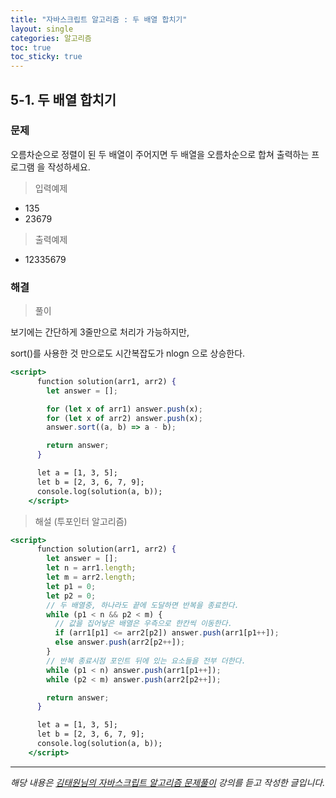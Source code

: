 ```yaml
---
title: "자바스크립트 알고리즘 : 두 배열 합치기"
layout: single
categories: 알고리즘
toc: true
toc_sticky: true
---
```


## 5-1. 두 배열 합치기

### 문제

오름차순으로 정렬이 된 두 배열이 주어지면 두 배열을 오름차순으로 합쳐 출력하는 프로그램
을 작성하세요.

> 입력예제

- 135
- 23679

> 출력예제

- 12335679

### 해결

> 풀이

보기에는 간단하게 3줄만으로 처리가 가능하지만,

sort()를 사용한 것 만으로도 시간복잡도가 nlogn 으로 상승한다.

```jsx
<script>
      function solution(arr1, arr2) {
        let answer = [];

        for (let x of arr1) answer.push(x);
        for (let x of arr2) answer.push(x);
        answer.sort((a, b) => a - b);

        return answer;
      }

      let a = [1, 3, 5];
      let b = [2, 3, 6, 7, 9];
      console.log(solution(a, b));
    </script>
```

> 해설 (투포인터 알고리즘)

```jsx
<script>
      function solution(arr1, arr2) {
        let answer = [];
        let n = arr1.length;
        let m = arr2.length;
        let p1 = 0;
        let p2 = 0;
        // 두 배열중, 하나라도 끝에 도달하면 반복을 종료한다.
        while (p1 < n && p2 < m) {
          // 값을 집어넣은 배열은 우측으로 한칸씩 이동한다.
          if (arr1[p1] <= arr2[p2]) answer.push(arr1[p1++]);
          else answer.push(arr2[p2++]);
        }
        // 반복 종료시점 포인트 뒤에 있는 요소들을 전부 더한다.
        while (p1 < n) answer.push(arr1[p1++]);
        while (p2 < m) answer.push(arr2[p2++]);

        return answer;
      }

      let a = [1, 3, 5];
      let b = [2, 3, 6, 7, 9];
      console.log(solution(a, b));
    </script>
```

---

_해당 내용은 [김태원님의 자바스크립트 알고리즘 문제풀이](https://www.inflearn.com/course/%EC%9E%90%EB%B0%94%EC%8A%A4%ED%81%AC%EB%A6%BD%ED%8A%B8-%EC%95%8C%EA%B3%A0%EB%A6%AC%EC%A6%98-%EB%AC%B8%EC%A0%9C%ED%92%80%EC%9D%B4/dashboard) 강의를 듣고 작성한 글입니다._
